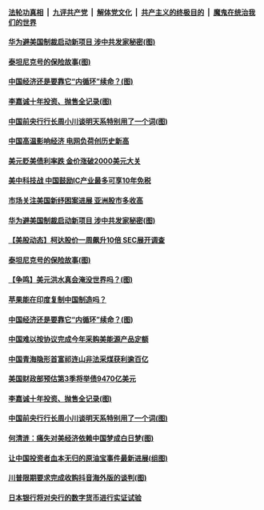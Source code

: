 

####  [法轮功真相](../../../../basic/blob/master/README.md?t=08060202) &nbsp;|&nbsp; [九评共产党](../../../../9ping.md/blob/master/README.md?t=08060202) &nbsp;|&nbsp; [解体党文化](../../../../jtdwh.md/blob/master/README.md?t=08060202)  &nbsp;|&nbsp; [共产主义的终极目的](../../../../gczydzjmd.md/blob/master/README.md?t=08060202) &nbsp;|&nbsp; [魔鬼在统治我们的世界](../../../../mgztzwmdsj.md/blob/master/README.md?t=08060202) 

#### [华为避美国制裁启动新项目 涉中共发家秘密(图)](../pages/p5/941990.md?t=08060202) 

#### [泰坦尼克号的保险故事(图)](../pages/p5/941939.md?t=08060202) 

#### [中国经济还是要靠它“内循环”续命？(图)](../pages/p5/941896.md?t=08060202) 


#### [李嘉诚十年投资、抛售全记录(图)](../pages/p5/941799.md?t=08060202) 

#### [中国前央行行长周小川谈明天系特别用了一个词(图)](../pages/p5/941797.md?t=08060202) 

#### [中国高温影响经济 电网负荷创历史新高](../pages/p5/942004.md?t=08060202) 

#### [美元贬美债利率跌 金价涨破2000美元大关](../pages/p5/941999.md?t=08060202) 

#### [美中科技战 中国鼓励IC产业最多可享10年免税](../pages/p5/941996.md?t=08060202) 

#### [市场关注美国新纾困案进展 亚洲股市多收高](../pages/p5/941992.md?t=08060202) 

#### [华为避美国制裁启动新项目 涉中共发家秘密(图)](../pages/p5/941990.md?t=08060202) 

#### [【美股动态】柯达股价一周飙升10倍 SEC展开调查](../pages/p5/941952.md?t=08060202) 

#### [泰坦尼克号的保险故事(图)](../pages/p5/941939.md?t=08060202) 

#### [【争鸣】美元洪水真会淹没世界吗？(图)](../pages/p5/941934.md?t=08060202) 

#### [苹果能在印度复制中国制造吗？](../pages/p5/941938.md?t=08060202) 

#### [中国经济还是要靠它“内循环”续命？(图)](../pages/p5/941896.md?t=08060202) 

#### [中国难以按协议完成今年采购美能源产品定额](../pages/p5/941917.md?t=08060202) 

#### [中国青海隐形首富祁连山非法采煤获利逾百亿](../pages/p5/941884.md?t=08060202) 

#### [美国财政部预估第3季将举债9470亿美元](../pages/p5/941883.md?t=08060202) 


#### [李嘉诚十年投资、抛售全记录(图)](../pages/p5/941799.md?t=08060202) 

#### [中国前央行行长周小川谈明天系特别用了一个词(图)](../pages/p5/941797.md?t=08060202) 

#### [何清涟：痛失对美经济依赖中国梦成白日梦(图)](../pages/p5/941818.md?t=08060202) 

#### [让中国投资者血本无归的原油宝事件最新进展(组图)](../pages/p5/941789.md?t=08060202) 

#### [川普限期要求完成收购抖音海外版的谈判(图)](../pages/p5/941810.md?t=08060202) 

#### [日本银行将对央行的数字货币进行实证试验](../pages/p5/941800.md?t=08060202) 

